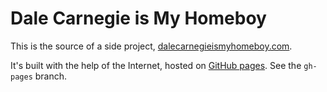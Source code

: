 Dale Carnegie is My Homeboy
========================

This is the source of a side project, [dalecarnegieismyhomeboy.com](http://dalecarnegieismyhomeboy.com/).

It's built with the help of the Internet, hosted on [GitHub pages](https://pages.github.com/). See the `gh-pages` branch. 
